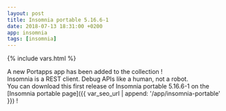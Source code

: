 ```yaml
---
layout: post
title: Insomnia portable 5.16.6-1
date: 2018-07-13 18:31:00 +0200
app: insomnia
tags: [insomnia]
---
```

{% include vars.html %}

A new Portapps app has been added to the collection !<br />
Insomnia is a REST client. Debug APIs like a human, not a robot.<br />
You can download this first release of Insomnia portable 5.16.6-1 on the [Insomnia portable page]({{ var_seo_url | append: '/app/insomnia-portable' }}) !